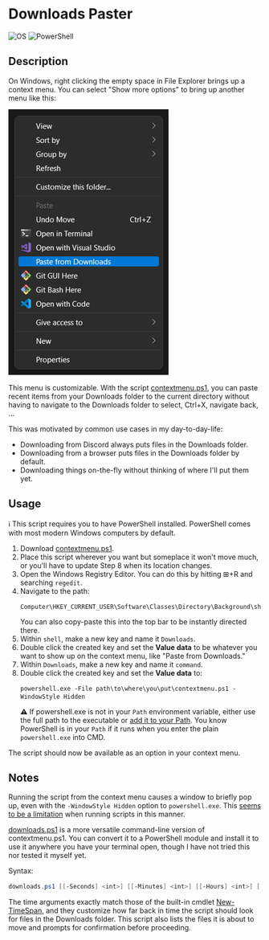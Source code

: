 # Downloads Paster

![OS](https://img.shields.io/badge/Windows-10%2C%2011-blue)
![PowerShell](https://img.shields.io/badge/PowerShell-5%2B-blue)

## Description

On Windows, right clicking the empty space in File Explorer brings up a context menu. You can select "Show more options" to bring up another menu like this:

![Preview](preview.png)

This menu is customizable. With the script [contextmenu.ps1](contextmenu.ps1), you can paste recent items from your Downloads folder to the current directory without having to navigate to the Downloads folder to select, Ctrl+X, navigate back, ...

This was motivated by common use cases in my day-to-day-life:

- Downloading from Discord always puts files in the Downloads folder.
- Downloading from a browser puts files in the Downloads folder by default.
- Downloading things on-the-fly without thinking of where I'll put them yet.
 
## Usage

:information_source: This script requires you to have PowerShell installed. PowerShell comes with most modern Windows computers by default.

1. Download [contextmenu.ps1](contextmenu.ps1).
2. Place this script wherever you want but someplace it won't move much, or you'll have to update Step 8 when its location changes.
3. Open the Windows Registry Editor. You can do this by hitting ⊞+R and searching `regedit`.
4. Navigate to the path:
    ```
    Computer\HKEY_CURRENT_USER\Software\Classes\Directory\Background\shell\
    ```
    You can also copy-paste this into the top bar to be instantly directed there.
5. Within `shell`, make a new key and name it `Downloads`.
6. Double click the created key and set the **Value data** to be whatever you want to show up on the context menu, like "Paste from Downloads."
7. Within `Downloads`, make a new key and name it `command`.
8. Double click the created key and set the **Value data** to:
   ```
   powershell.exe -File path\to\where\you\put\contextmenu.ps1 -WindowStyle Hidden
   ```
   :warning: If powershell.exe is not in your `Path` environment variable, either use the full path to the executable or [add it to your Path](https://stackoverflow.com/questions/29778121/powershell-is-not-recognized-as-an-internal-or-external-command-operable-progr). You know PowerShell is in your `Path` if it runs when you enter the plain `powershell.exe` into CMD.

The script should now be available as an option in your context menu.

## Notes

Running the script from the context menu causes a window to briefly pop up, even with the `-WindowStyle Hidden` option to `powershell.exe`. This [seems to be a limitation](https://stackoverflow.com/questions/1802127/how-to-run-a-powershell-script-without-displaying-a-window) when running scripts in this manner.

[downloads.ps1](downloads.ps1) is a more versatile command-line version of contextmenu.ps1. You can convert it to a PowerShell module and install it to use it anywhere you have your terminal open, though I have not tried this nor tested it myself yet.

Syntax:
```powershell
downloads.ps1 [[-Seconds] <int>] [[-Minutes] <int>] [[-Hours] <int>] [[-Days] <int>] [-Default]
```
The time arguments exactly match those of the built-in cmdlet [New-TimeSpan](https://docs.microsoft.com/en-us/powershell/module/microsoft.powershell.utility/new-timespan?view=powershell-7.2), and they customize how far back in time the script should look for files in the Downloads folder. This script also lists the files it is about to move and prompts for confirmation before proceeding.